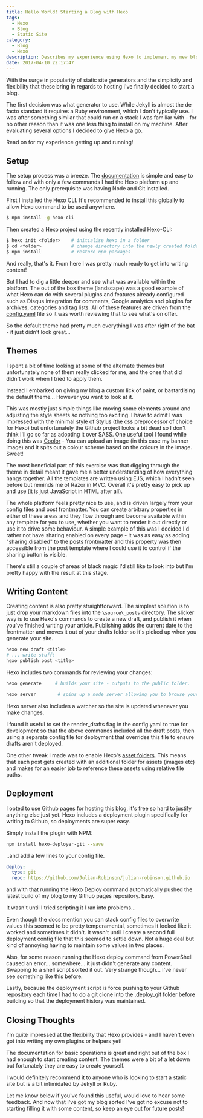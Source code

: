 ```yaml
---
title: Hello World! Starting a Blog with Hexo
tags:
  - Hexo
  - Blog
  - Static Site
category:
  - Blog
  - Hexo
description: Describes my experience using Hexo to implement my new blogging platform
date: 2017-04-10 22:17:47
---
```



With the surge in popularity of static site generators and the simplicity and flexibility that these bring in regards to hosting I've finally decided to start a blog.   

The first decision was what generator to use.  While Jekyll is almost the de facto standard it requires a Ruby environment, which I don't typically use. I was after something similar that could run on a stack I was familiar with - for no other reason than it was one less thing to install on my machine. After evaluating several options I decided to give Hexo a go. 

Read on for my experience getting up and running! 
<!-- More --> 

## Setup

The setup process was a breeze. The [documentation](https://hexo.io/docs/setup.html) is simple and easy to follow and with only a few commands I had the Hexo platform up and running. The only prerequisite was having Node and Git installed.

First I installed the Hexo CLI. It's recommended to install this globally to allow Hexo command to be used anywhere.  
``` bash
$ npm install -g hexo-cli
```

Then created a Hexo project using the recently installed Hexo-CLI: 
``` bash
$ hexo init <folder>    # initialise hexo in a folder
$ cd <folder>           # change directory into the newly created folder
$ npm install           # restore npm packages
```

And really, that's it. From here I was pretty much ready to get into writing content!

But I had to dig a little deeper and see what was available within the platform. The out of the box theme (landscape) was a good example of what Hexo can do with several plugins and features already configured such as Disqus integration for comments, Google analytics and plugins for archives, categories and tag lists. All of these features are driven from the [config.yaml](https://hexo.io/docs/configuration.html) file so it was worth reviewing that to see what's on offer.

So the default theme had pretty much everything I was after right of the bat - it just didn't look great... 

## Themes

I spent a bit of time looking at some of the alternate themes but unfortunately none of them really clicked for me, and the ones that did didn't work when I tried to apply them.  

Instead I embarked on giving my blog a custom lick of paint, or bastardising the default theme... However you want to look at it. 

This was mostly just simple things like moving some elements around and adjusting the style sheets so nothing too exciting. I have to admit I was impressed with the minimal style of Stylus (the css preprocessor of choice for Hexo) but unfortunately the Github project looks a bit dead so I don't think I'll go so far as adopting it over SASS.
One useful tool I found while doing this was [Coolor](https://coolors.co/) - You can upload an image (in this case my banner image) and it spits out a colour scheme based on the colours in the image. Sweet!

The most beneficial part of this exercise was that digging through the theme in detail meant it gave me a better understanding of how everything hangs together. All the templates are written using EJS, which I hadn't seen before but reminds me of Razor in MVC. Overall it's pretty easy to pick up and use (it is just JavaScript in HTML after all).

The whole platform feels pretty nice to use, and is driven largely from your config files and post frontmatter. You can create arbitrary properties in either of these areas and they flow through and become available within any template for you to use, whether you want to render it out directly or use it to drive some behaviour.
A simple example of this was I decided I'd rather not have sharing enabled on every page - it was as easy as adding  "sharing:disabled" to the posts frontmatter and this property was then accessible from the post template where I could use it to control if the sharing button is visible.

There's still a couple of areas of black magic I'd still like to look into but I'm pretty happy with the result at this stage. 

## Writing Content

Creating content is also pretty straightforward. The simplest solution is to just drop your markdown files into the `\source\_posts` directory. 
The slicker way is to use Hexo's commands to create a new draft, and publish it when you've finished writing your article. Publishing adds the current date to the frontmatter and moves it out of your drafts folder so it's picked up when you generate your site. 

``` bash
hexo new draft <title> 
# ... write stuff! 
hexo publish post <title> 
```

Hexo includes two commands for reviewing your changes: 
``` bash
hexo generate     # builds your site - outputs to the public folder.

hexo server        # spins up a node server allowing you to browse your site locally. 
```

Hexo server also includes a watcher so the site is updated whenever you make changes. 

I found it useful to set the render_drafts flag in the config.yaml to true for development so that the above commands included all the draft posts, then using a separate config file for deployment that overrides this file to ensure drafts aren't deployed. 

One other tweak I made was to enable Hexo's [asset folders](https://hexo.io/docs/asset-folders.html). This means that each post gets created with an additional folder for assets (images etc) and makes for an easier job to reference these assets using relative file paths.

## Deployment

I opted to use Github pages for hosting this blog, it's free so hard to justify anything else just yet. Hexo includes a deployment plugin specifically for writing to Github, so deployments are super easy.

Simply install the plugin with NPM:

``` bash
npm install hexo-deployer-git --save
```
..and add a few lines to your config file. 

``` yaml
deploy:
  type: git
  repo: https://github.com/Julian-Robinson/julian-robinson.github.io
```

and with that running the Hexo Deploy command automatically pushed the latest build of my blog to my Github pages repository. Easy.

It wasn't until I tried scripting it I ran into problems...

Even though the docs mention you can stack config files to overwrite values this seemed to be pretty temperamental, sometimes it looked like it worked and sometimes it didn't. It wasn't until I create a second full deployment config file that this seemed to settle down. Not a huge deal but kind of annoying having to maintain some values in two places.

Also, for some reason running the Hexo deploy command from PowerShell caused an error... somewhere... it just didn't generate any content.  Swapping to a shell script sorted it out. Very strange though... I've never see something like this before.

Lastly, because the deployment script is force pushing to your Github repository each time I had to do a git clone into the .deploy_git folder before building so that the deployment history was maintained. 

## Closing Thoughts

I'm quite impressed at the flexibility that Hexo provides - and I haven't even got into writing my own plugins or helpers yet! 

The documentation for basic operations is great and right out of the box I had enough to start creating content.  The themes were a bit of a let down but fortunately they are easy to create yourself. 

I would definitely recommend it to anyone who is looking to start a static site but is a bit intimidated by Jekyll or Ruby. 

Let me know below if you've found this useful, would love to hear some feedback.
And now that I've got my blog sorted I've got no excuse not to starting filling it with some content, so keep an eye out for future posts!

